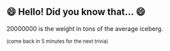 ## :smile: Hello! Did you know that... :smile:
20000000 is the weight in tons of the average iceberg.

<sup>(come back in 5 minutes for the next trivia)<sup>
